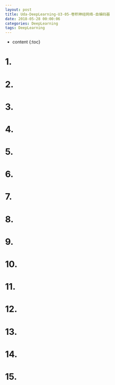 ```yaml
---
layout: post
title: Uda-DeepLearning-U3-05-卷积神经网络-自编码器
date: 2018-05-28 00:00:06
categories: DeepLearning
tags: DeepLearning
---
```

* content
{:toc}

# 1. 

# 2. 

# 3. 

# 4. 

# 5. 

# 6. 

# 7. 

# 8. 

# 9. 

# 10. 

# 11. 

# 12. 

# 13. 

# 14. 

# 15. 

